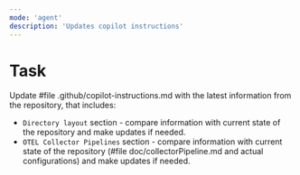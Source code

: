 ```yaml
---
mode: 'agent'
description: 'Updates copilot instructions'
---
```


# Task
Update #file .github/copilot-instructions.md with the latest information from the repository, that includes:
* `Directory layout` section - compare information with current state of the repository and make updates if needed.
* `OTEL Collector Pipelines` section - compare information with current state of the repository (#file doc/collectorPipeline.md and actual configurations) and make updates if needed.

